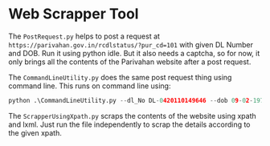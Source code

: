 # Web Scrapper Tool

The `PostRequest.py` helps to post a request at `https://parivahan.gov.in/rcdlstatus/?pur_cd=101` with given DL Number and DOB. Run it using python idle. But it also needs a captcha, so for now, it only brings all the contents of the Parivahan website after a post request. 

The `CommandLineUtility.py` does the same post request thing using command line. This runs on command line using:
```python
python .\CommandLineUtility.py --dl_No DL-0420110149646 --dob 09-02-1976 --find res
```

The `ScrapperUsingXpath.py` scraps the contents of the website using xpath and lxml. Just run the file independently to scrap the details according to the given xpath.
